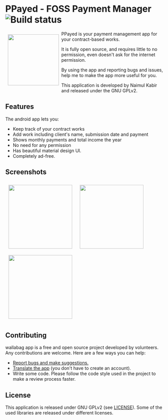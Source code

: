 # PPayed - FOSS Payment Manager ![Build status](https://github.com/kabirnayeem99/android_paymentpaid_app/workflows/Java%20CI%20with%20Gradle/badge.svg)

<img src="https://github.com/kabirnayeem99/android_paymentpaid_app/blob/main/github_assets/icon.png" align="left"
width="160" hspace="8" vspace="10">

PPayed is your payment management app for your contract-based works.

It is fully open source, and requires little to no permission, even doesn't ask for the internet permission.

By using the app and reporting bugs and issues, help me to make the app more useful for you. 

This application is developed by Naimul Kabir and released under the GNU GPLv2.


## Features

The android app lets you:
- Keep track of your contract works
- Add work including client's name, submission date and payment
- Shows monthly payments and total income the year
- No need for any permission
- Has beautiful material design UI. 
- Completely ad-free.

## Screenshots

[<img src="https://github.com/kabirnayeem99/android_paymentpaid_app/blob/main/github_assets/work_screen.png" align="center"
width="200"
    hspace="10" vspace="10">](https://github.com/kabirnayeem99/android_paymentpaid_app/blob/main/github_assets/work_screen.png)
    [<img src="https://github.com/kabirnayeem99/android_paymentpaid_app/blob/main/github_assets/payment_screen.png" align="center"
width="200"
    hspace="10" vspace="10">](https://github.com/kabirnayeem99/android_paymentpaid_app/blob/main/github_assets/payment_screen.png)
[<img src="https://github.com/kabirnayeem99/android_paymentpaid_app/blob/main/github_assets/add_new_note_screen.png" align="center"
width="200"
    hspace="10" vspace="10">](https://github.com/kabirnayeem99/android_paymentpaid_app/blob/main/github_assets/add_new_note_screen.png)


## Contributing

wallabag app is a free and open source project developed by volunteers. Any contributions are welcome. Here are a few ways you can help:
 * [Report bugs and make suggestions.](https://github.com/kabirnayeem99/android_paymentpaid_app/issues)
 * [Translate the app](https://github.com/kabirnayeem99/android_paymentpaid_app/src/main/res) (you don't have to create an account).
 * Write some code. Please follow the code style used in the project to make a review process faster.

## License

This application is released under GNU GPLv2 (see [LICENSE](LICENSE)).
Some of the used libraries are released under different licenses.

